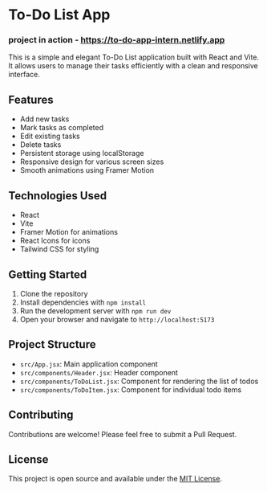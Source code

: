 # To-Do List App

### project in action - https://to-do-app-intern.netlify.app

This is a simple and elegant To-Do List application built with React and Vite. It allows users to manage their tasks efficiently with a clean and responsive interface.

## Features

- Add new tasks
- Mark tasks as completed
- Edit existing tasks
- Delete tasks
- Persistent storage using localStorage
- Responsive design for various screen sizes
- Smooth animations using Framer Motion

## Technologies Used

- React
- Vite
- Framer Motion for animations
- React Icons for icons
- Tailwind CSS for styling

## Getting Started

1. Clone the repository
2. Install dependencies with `npm install`
3. Run the development server with `npm run dev`
4. Open your browser and navigate to `http://localhost:5173`

## Project Structure

- `src/App.jsx`: Main application component
- `src/components/Header.jsx`: Header component
- `src/components/ToDoList.jsx`: Component for rendering the list of todos
- `src/components/ToDoItem.jsx`: Component for individual todo items

## Contributing

Contributions are welcome! Please feel free to submit a Pull Request.

## License

This project is open source and available under the [MIT License](LICENSE).
